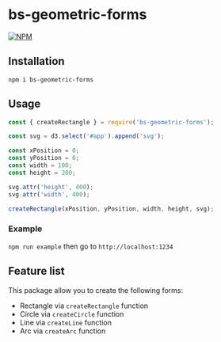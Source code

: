 # bs-geometric-forms

[![NPM](https://nodei.co/npm/bs-geometric-forms.png)](https://www.npmjs.com/package/bs-geometric-forms)

## Installation

`npm i bs-geometric-forms`

## Usage

```js
const { createRectangle } = require('bs-geometric-forms');

const svg = d3.select('#app').append('svg');

const xPosition = 0;
const yPosition = 0;
const width = 100;
const height = 200;

svg.attr('height', 400);
svg.attr('width', 400);

createRectangle(xPosition, yPosition, width, height, svg);
```

### Example

`npm run example` then go to `http://localhost:1234`

## Feature list

This package allow you to create the following forms:

* Rectangle via `createRectangle` function
* Circle via `createCircle` function
* Line via `createLine` function
* Arc via `createArc` function
